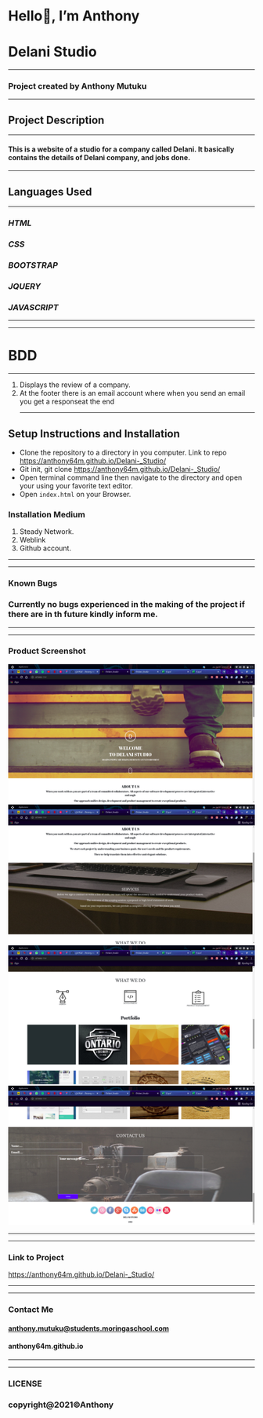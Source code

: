 # Hello👋, I’m Anthony
# Delani Studio
---
### Project created by Anthony Mutuku
---
## Project Description
---
#### This is a website of a studio for a company called Delani. It basically contains the details of Delani company, and jobs done.
---
## Languages Used
---
### *HTML*
### *CSS*
### *BOOTSTRAP*
### *JQUERY*
### *JAVASCRIPT*
---
***
# BDD
---

1. Displays the review of a company.
2. At the footer there is an email account where when you send an email you  get a responseat the end
   ***
## Setup Instructions and Installation

- Clone the repository to a directory in you computer. Link to repo https://anthony64m.github.io/Delani-_Studio/
- Git init, git clone https://anthony64m.github.io/Delani-_Studio/
- Open terminal command line then navigate to the directory and open your using your favorite text editor.
- Open `index.html` on your Browser.


### Installation Medium
1. Steady Network.
2. Weblink
3. Github account.
---
***
### Known Bugs
### Currently no bugs experienced in the making of the  project if there are in th future kindly inform me.
---
***
### Product Screenshot
<img src="/assets/screenshots/Screenshot from 2021-07-25 11-03-27.png">
<img src="/assets/screenshots/Screenshot from 2021-07-25 11-03-32.png">
<img src="/assets/screenshots/Screenshot from 2021-07-25 11-03-39.png">
<img src="/assets/screenshots/Screenshot from 2021-07-25 11-03-54.png">




***
---
### Link to Project
https://anthony64m.github.io/Delani-_Studio/
***
---
### Contact Me
#### anthony.mutuku@students.moringaschool.com
#### anthony64m.github.io
---
***
### LICENSE
### copyright@2021©Anthony	